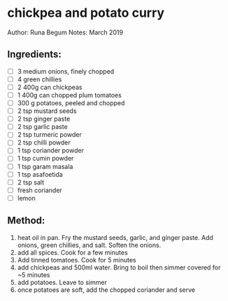 # chickpea and potato curry
Author: Runa Begum
Notes: March 2019

## Ingredients:
- [ ] 3 medium onions, finely chopped
- [ ] 4 green chillies
- [ ] 2 400g can chickpeas
- [ ] 1 400g can chopped plum tomatoes
- [ ] 300 g potatoes, peeled and chopped
- [ ] 2 tsp mustard seeds
- [ ] 2 tsp ginger paste
- [ ] 2 tsp garlic paste
- [ ] 2 tsp turmeric powder
- [ ] 2 tsp chilli powder
- [ ] 1 tsp coriander powder
- [ ] 1 tsp cumin powder
- [ ] 1 tsp garam masala
- [ ] 1 tsp asafoetida
- [ ] 2 tsp salt
- [ ] fresh coriander
- [ ] lemon

## Method:
1. heat oil in pan. Fry the mustard seeds, garlic, and ginger paste. Add onions, green chillies, and salt. Soften the onions.
2. add all spices. Cook for a few minutes
3. Add tinned tomatoes. Cook for 5 minutes
4. add chickpeas and 500ml water. Bring to boil then simmer covered for ~5 minutes
5. add potatoes. Leave to simmer
6. once potatoes are soft, add the chopped coriander and serve